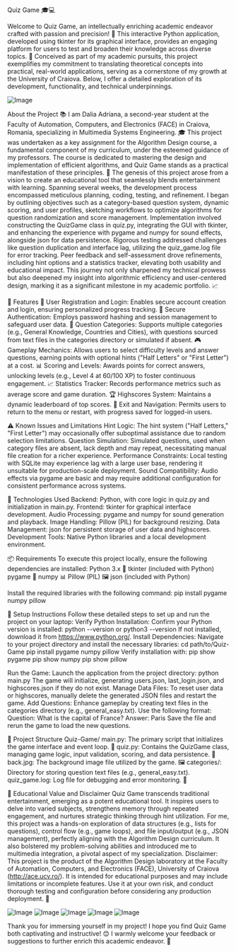 Quiz Game 🎓💻

Welcome to Quiz Game, an intellectually enriching academic endeavor crafted with passion and precision! 🎉 This interactive Python application, developed using tkinter for its graphical interface, provides an engaging platform for users to test and broaden their knowledge across diverse topics. 🧠 Conceived as part of my academic pursuits, this project exemplifies my commitment to translating theoretical concepts into practical, real-world applications, serving as a cornerstone of my growth at the University of Craiova. Below, I offer a detailed exploration of its development, functionality, and technical underpinnings.

![Image](https://github.com/user-attachments/assets/7c90f283-e72a-48be-ade7-a7b9845657c6)

About the Project 📚
I am Dalia Adriana, a second-year student at the Faculty of Automation, Computers, and Electronics (FACE) in Craiova, Romania, specializing in Multimedia Systems Engineering. 🎓 This project was undertaken as a key assignment for the Algorithm Design course, a fundamental component of my curriculum, under the esteemed guidance of my professors. The course is dedicated to mastering the design and implementation of efficient algorithms, and Quiz Game stands as a practical manifestation of these principles. 🚀
The genesis of this project arose from a vision to create an educational tool that seamlessly blends entertainment with learning. Spanning several weeks, the development process encompassed meticulous planning, coding, testing, and refinement. I began by outlining objectives such as a category-based question system, dynamic scoring, and user profiles, sketching workflows to optimize algorithms for question randomization and score management. Implementation involved constructing the QuizGame class in quiz.py, integrating the GUI with tkinter, and enhancing the experience with pygame and numpy for sound effects, alongside json for data persistence. Rigorous testing addressed challenges like question duplication and interface lag, utilizing the quiz_game.log file for error tracking. Peer feedback and self-assessment drove refinements, including hint options and a statistics tracker, elevating both usability and educational impact. This journey not only sharpened my technical prowess but also deepened my insight into algorithmic efficiency and user-centered design, marking it as a significant milestone in my academic portfolio. 📈

🔑 Features
👤 User Registration and Login: Enables secure account creation and login, ensuring personalized progress tracking.
🔐 Secure Authentication: Employs password hashing and session management to safeguard user data.
🧩 Question Categories: Supports multiple categories (e.g., General Knowledge, Countries and Cities), with questions sourced from text files in the categories directory or simulated if absent.
🎮 Gameplay Mechanics: Allows users to select difficulty levels and answer questions, earning points with optional hints ("Half Letters" or "First Letter") at a cost.
📊 Scoring and Levels: Awards points for correct answers, unlocking levels (e.g., Level 4 at 60/100 XP) to foster continuous engagement.
📈 Statistics Tracker: Records performance metrics such as average score and game duration.
🏆 Highscores System: Maintains a dynamic leaderboard of top scores.
🚪 Exit and Navigation: Permits users to return to the menu or restart, with progress saved for logged-in users.

⚠ Known Issues and Limitations
Hint Logic: The hint system ("Half Letters," "First Letter") may occasionally offer suboptimal assistance due to random selection limitations.
Question Simulation: Simulated questions, used when category files are absent, lack depth and may repeat, necessitating manual file creation for a richer experience.
Performance Constraints: Local testing with SQLite may experience lag with a large user base, rendering it unsuitable for production-scale deployment.
Sound Compatibility: Audio effects via pygame are basic and may require additional configuration for consistent performance across systems.

🧪 Technologies Used
Backend: Python, with core logic in quiz.py and initialization in main.py.
Frontend: tkinter for graphical interface development.
Audio Processing: pygame and numpy for sound generation and playback.
Image Handling: Pillow (PIL) for background resizing.
Data Management: json for persistent storage of user data and highscores.
Development Tools: Native Python libraries and a local development environment.

📦 Requirements
To execute this project locally, ensure the following dependencies are installed:
Python 3.x 🐍
tkinter (included with Python)
pygame 🎵
numpy 📊
Pillow (PIL) 🖼️
json (included with Python)

Install the required libraries with the following command:
pip install pygame numpy pillow

🔧 Setup Instructions
Follow these detailed steps to set up and run the project on your laptop:
Verify Python Installation: Confirm your Python version is installed:
python --version
or
python3 --version
If not installed, download it from https://www.python.org/.
Install Dependencies: Navigate to your project directory and install the necessary libraries:
cd path/to/Quiz-Game
pip install pygame numpy pillow
Verify installation with:
pip show pygame
pip show numpy
pip show pillow

Run the Game: Launch the application from the project directory:
python main.py
The game will initialize, generating users.json, last_login.json, and highscores.json if they do not exist.
Manage Data Files: To reset user data or highscores, manually delete the generated JSON files and restart the game.
Add Questions: Enhance gameplay by creating text files in the categories directory (e.g., general_easy.txt). Use the following format:
Question: What is the capital of France?
Answer: Paris
Save the file and rerun the game to load the new questions.


📁 Project Structure
Quiz-Game/
main.py: The primary script that initializes the game interface and event loop. 🚀
quiz.py: Contains the QuizGame class, managing game logic, input validation, scoring, and data persistence. 🧩
back.jpg: The background image file utilized by the game. 🖼️
categories/: Directory for storing question text files (e.g., general_easy.txt).
quiz_game.log: Log file for debugging and error monitoring. 📜



📜 Educational Value and Disclaimer
Quiz Game transcends traditional entertainment, emerging as a potent educational tool. It inspires users to delve into varied subjects, strengthens memory through repeated engagement, and nurtures strategic thinking through hint utilization. For me, this project was a hands-on exploration of data structures (e.g., lists for questions), control flow (e.g., game loops), and file input/output (e.g., JSON management), perfectly aligning with the Algorithm Design curriculum. It also bolstered my problem-solving abilities and introduced me to multimedia integration, a pivotal aspect of my specialization.
Disclaimer: This project is the product of the Algorithm Design laboratory at the Faculty of Automation, Computers, and Electronics (FACE), University of Craiova (http://ace.ucv.ro/). It is intended for educational purposes and may include limitations or incomplete features. Use it at your own risk, and conduct thorough testing and configuration before considering any production deployment. 🔬

![Image](https://github.com/user-attachments/assets/4963f886-48fb-496d-949d-e0f8d6d14d31)
![Image](https://github.com/user-attachments/assets/db93e39d-76ba-4551-b6af-3c33bd9ece98)
![Image](https://github.com/user-attachments/assets/587a5f82-7b1d-4e35-a6a1-c00c116693ae)
![Image](https://github.com/user-attachments/assets/48e23c6e-2a48-444e-848a-efdb0ae8e023)
![Image](https://github.com/user-attachments/assets/fd528f59-00f0-427b-9060-a9e7c4b5ca9e)

Thank you for immersing yourself in my project! I hope you find Quiz Game both captivating and instructive! 😊 I warmly welcome your feedback or suggestions to further enrich this academic endeavor. 💬
